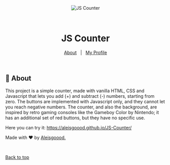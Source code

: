 <div align="center" id="top"> 
  <img src="./.github/app.gif" alt="JS Counter" />

  &#xa0;


</div>

<h1 align="center">JS Counter</h1>


<p align="center">
  <a href="#dart-about">About</a> &#xa0; | &#xa0; 
  <a href="https://github.com/aleisgoood" target="_blank">My Profile</a>
</p>

<br>

## :dart: About ##

This project is a simple counter, made with vanilla HTML, CSS and Javascript that lets you add (+) and subtract (-) numbers, starting from zero. 
The buttons are implemented with Javascript only, and they cannot  let you reach negative numbers. 
The counter, and also the background, are inspired by retro gaming consoles like the Gameboy Color by Nintendo; it has an additional set of red buttons, but they have no specific use.

Here you can try it: 
https://aleisgoood.github.io/JS-Counter/

Made with :heart: by <a href="hhttps://github.com/aleisgoood" target="_blank">Aleisgoood.</a>

&#xa0;

<a href="#top">Back to top</a>
